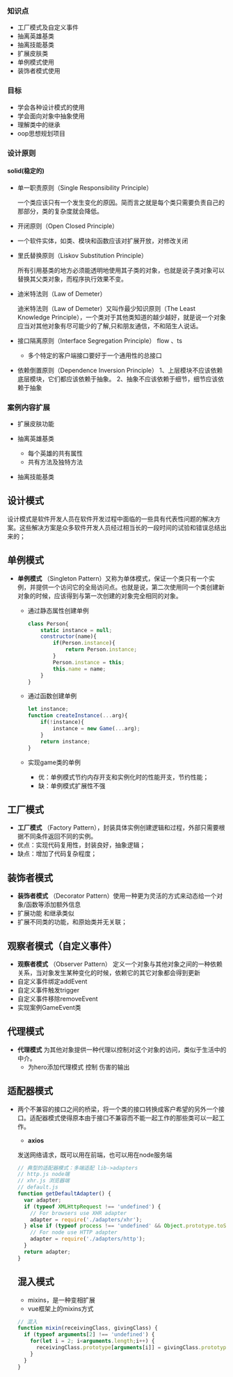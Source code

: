 ### 知识点

-  工厂模式及自定义事件
-  抽离英雄基类
-  抽离技能基类
-  扩展皮肤类
- 单例模式使用
-  装饰者模式使用

### 目标

- 学会各种设计模式的使用
- 学会面向对象中抽象使用
- 理解类中的继承
- oop思想规划项目

### 设计原则

#### solid(稳定的)

- 单一职责原则（Single Responsibility Principle）

     一个类应该只有一个发生变化的原因。简而言之就是每个类只需要负责自己的那部分，类的复杂度就会降低。

- 开闭原则（Open Closed Principle）
    
- 一个软件实体，如类、模块和函数应该对扩展开放，对修改关闭
    
 - 里氏替换原则（Liskov Substitution Principle）

   所有引用基类的地方必须能透明地使用其子类的对象，也就是说子类对象可以替换其父类对象，而程序执行效果不变。

 - 迪米特法则（Law of Demeter）

   迪米特法则（Law of Demeter）又叫作最少知识原则（The Least Knowledge Principle），一个类对于其他类知道的越少越好，就是说一个对象应当对其他对象有尽可能少的了解,只和朋友通信，不和陌生人说话。

 - 接口隔离原则（Interface Segregation Principle） flow 、ts


   - 多个特定的客户端接口要好于一个通用性的总接口

 - 依赖倒置原则（Dependence Inversion Principle）
   1、上层模块不应该依赖底层模块，它们都应该依赖于抽象。
   2、抽象不应该依赖于细节，细节应该依赖于抽象

### 案例内容扩展

- 扩展皮肤功能

- 抽离英雄基类
  - 每个英雄的共有属性
  - 共有方法及独特方法
- 抽离技能基类

## 设计模式

​		设计模式是软件开发人员在软件开发过程中面临的一些具有代表性问题的解决方案。这些解决方案是众多软件开发人员经过相当长的一段时间的试验和错误总结出来的；

## 单例模式

- **单例模式** （Singleton Pattern）又称为单体模式，保证一个类只有一个实例，并提供一个访问它的全局访问点。也就是说，第二次使用同一个类创建新对象的时候，应该得到与第一次创建的对象完全相同的对象。

  - 通过静态属性创建单例

    ```js
    class Person{
        static instance = null;
        constructor(name){
            if(Person.instance){
                return Person.instance;
            }
            Person.instance = this;
            this.name = name;
        }
    }
    
    ```

  - 通过函数创建单例

    ```js
    let instance;
    function createInstance(...arg){
        if(!instance){
            instance = new Game(...arg);
        }
        return instance;
    }
    ```

  - 实现game类的单例

    - 优：单例模式节约内存开支和实例化时的性能开支，节约性能；
    - 缺：单例模式扩展性不强

## 工厂模式

-  **工厂模式** （Factory Pattern），封装具体实例创建逻辑和过程，外部只需要根据不同条件返回不同的实例。
  - 优点：实现代码复用性，封装良好，抽象逻辑；
  - 缺点：增加了代码复杂程度；

## 装饰者模式

-  **装饰者模式** （Decorator Pattern）使用一种更为灵活的方式来动态给一个对象/函数等添加额外信息
  - 扩展功能 和继承类似
  - 扩展不同类的功能，和原始类并无关联；

## 观察者模式（自定义事件）

-  **观察者模式** （Observer Pattern） 定义一个对象与其他对象之间的一种依赖关系，当对象发生某种变化的时候，依赖它的其它对象都会得到更新
  - 自定义事件绑定addEvent
  - 自定义事件触发trigger
  - 自定义事件移除removeEvent
- 实现案例GameEvent类

## 代理模式

- **代理模式** 为其他对象提供一种代理以控制对这个对象的访问，类似于生活中的中介。
  - 为hero添加代理模式 控制 伤害的输出

## 适配器模式

- 两个不兼容的接口之间的桥梁，将一个类的接口转换成客户希望的另外一个接口。适配器模式使得原本由于接口不兼容而不能一起工作的那些类可以一起工作。

  - **axios**
  
  发送网络请求，既可以用在前端，也可以用在node服务端
  ```js
  // 典型的适配器模式：多端适配 lib->adapters
  // http.js node端
  // xhr.js 浏览器端
  // default.js
  function getDefaultAdapter() {
    var adapter;
    if (typeof XMLHttpRequest !== 'undefined') {
      // For browsers use XHR adapter
      adapter = require('./adapters/xhr');
    } else if (typeof process !== 'undefined' && Object.prototype.toString.call(process) === '[object process]') {
      // For node use HTTP adapter
      adapter = require('./adapters/http');
    }
    return adapter;
  }
  ```

  ## 混入模式

  - mixins，是一种变相扩展
  - vue框架上的mixins方式
  ```js
  // 混入
  function mixin(receivingClass, givingClass) {
    if (typeof arguments[2] !== 'undefined') {
      for(let i = 2; i<arguments.length;i++) {
        receivingClass.prototype[arguments[i]] = givingClass.prototype[arguments[i]]
      }
    }
  }
  ```

